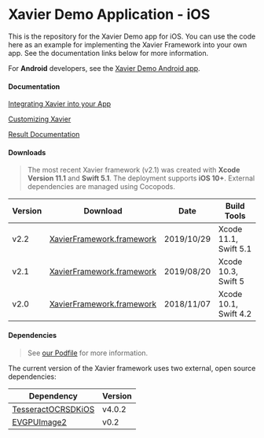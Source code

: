 # Xavier Demo Application - iOS

This is the repository for the Xavier Demo app for iOS. You can use the code here as an example for implementing the Xavier Framework into your own app.
See the documentation links below for more information.

For **Android** developers, see the [Xavier Demo Android app](https://github.com/BlackSharkTech/xavier-demo-android).

#### Documentation

[Integrating Xavier into your App](./documentation/integration.md)

[Customizing Xavier](./documentation/customization.md)

[Result Documentation](./documentation/result-mapping.md)

#### Downloads
> The most recent Xavier framework (v2.1) was created with **Xcode Version 11.1** and **Swift 5.1**. The deployment supports **iOS 10+**. External dependencies are managed using Cocopods.


| Version | Download | Date |Build Tools|
|---------|----------|------|-----------|
| v2.2 | [XavierFramework.framework](./downloads/v2.2/XavierFramework.framework.zip) | 2019/10/29 |Xcode 11.1, Swift 5.1|
| v2.1 | [XavierFramework.framework](./downloads/v2.1/XavierFramework.framework.zip) | 2019/08/20 |Xcode 10.3, Swift 5|
| v2.0 | [XavierFramework.framework](./downloads/v2.0/XavierFramework.framework.zip) | 2018/11/07 |Xcode 10.1, Swift 4.2|

#### Dependencies
> See [our Podfile](./XavierDemoiOS/Podfile) for more information.

The current version of the Xavier framework uses two external, open source dependencies:

| Dependency | Version |
|------------|---------|
| [TesseractOCRSDKiOS](https://github.com/msgrizz/TesseractOCRSDKiOS) | v4.0.2 |
| [EVGPUImage2](https://github.com/BradLarson/GPUImage2) | v0.2 |

